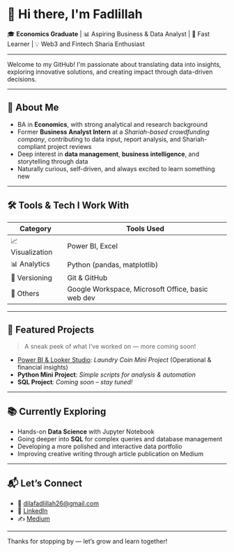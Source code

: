 # 👋 Hi there, I'm Fadlillah

🎓 **Economics Graduate** | 📊 Aspiring Business & Data Analyst | 🚀 Fast Learner | 💡 Web3 and Fintech Sharia Enthusiast

---

Welcome to my GitHub! I'm passionate about translating data into insights, exploring innovative solutions, and creating impact through data-driven decisions.

---

## 🌟 About Me
- BA in **Economics**, with strong analytical and research background
- Former **Business Analyst Intern** at a *Shariah-based crowdfunding company*, contributing to data input, report analysis, and Shariah-compliant project reviews
- Deep interest in **data management**, **business intelligence**, and storytelling through data
- Naturally curious, self-driven, and always excited to learn something new

---

## 🛠 Tools & Tech I Work With
| Category         | Tools Used                                  |
|------------------|----------------------------------------------|
| 📈 Visualization | Power BI, Excel                             |
| 📊 Analytics     | Python (pandas, matplotlib)                 |
| 🔄 Versioning    | Git & GitHub                                |
| 🧩 Others        | Google Workspace, Microsoft Office, basic web dev |

---

## 🚧 Featured Projects
> A sneak peek of what I’ve worked on — more coming soon!

- [Power BI & Looker Studio](https://github.com/fadlillahs/Laundry-Coin-Analysis.git): *Laundry Coin Mini Project* (Operational & financial insights)
- **Python Mini Project**: *Simple scripts for analysis & automation*
- **SQL Project**: *Coming soon – stay tuned!*

---

## 📚 Currently Exploring
- Hands-on **Data Science** with Jupyter Notebook
- Going deeper into **SQL** for complex queries and database management
- Developing a more polished and interactive data portfolio
- Improving creative writing through article publication on Medium

---

## 📬 Let’s Connect
- 📧 dilafadlillah26@gmail.com 
- 💼 [LinkedIn](https://www.linkedin.com/in/fadlillah-s-5876482b0)
- ✍️ [Medium](https://medium.com/@dilafadlillah26)

---

Thanks for stopping by — let’s grow and learn together!

